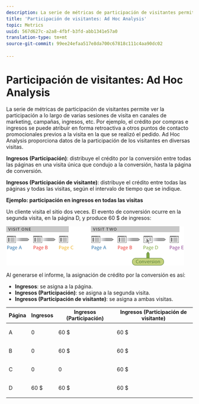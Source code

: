 ```yaml
---
description: La serie de métricas de participación de visitantes permite ver la participación a lo largo de varias sesiones de visita en canales de marketing, campañas, ingresos, etc. Por ejemplo, el crédito por compras e ingresos se puede atribuir en forma retroactiva a otros puntos de contacto promocionales previos a la visita en la que se realizó el pedido. Ad Hoc Analysis proporciona datos de la participación de los visitantes en diversas visitas.
title: 'Participación de visitantes: Ad Hoc Analysis'
topic: Metrics
uuid: 567d627c-a2a8-4fbf-b3fd-abb1341e57a0
translation-type: tm+mt
source-git-commit: 99ee24efaa517e8da700c67818c111c4aa90dc02

---
```



# Participación de visitantes: Ad Hoc Analysis

La serie de métricas de participación de visitantes permite ver la participación a lo largo de varias sesiones de visita en canales de marketing, campañas, ingresos, etc. Por ejemplo, el crédito por compras e ingresos se puede atribuir en forma retroactiva a otros puntos de contacto promocionales previos a la visita en la que se realizó el pedido. Ad Hoc Analysis proporciona datos de la participación de los visitantes en diversas visitas.

**Ingresos (Participación)**: distribuye el crédito por la conversión entre todas las páginas en una visita única que condujo a la conversión, hasta la página de conversión.

**Ingresos (Participación de visitante)**: distribuye el crédito entre todas las páginas y todas las visitas, según el intervalo de tiempo que se indique.

**Ejemplo: participación en ingresos en todas las visitas**

Un cliente visita el sitio dos veces. El evento de conversión ocurre en la segunda visita, en la página D, y produce 60 $ de ingresos:

![](assets/VisitorPaticipation.png)

Al generarse el informe, la asignación de crédito por la conversión es así:

* **Ingresos**: se asigna a la página.
* **Ingresos (Participación)**: se asigna a la segunda visita.
* **Ingresos (Participación de visitante)**: se asigna a ambas visitas.

<table id="table_91A7244E77854838A8392B49366FB445"> 
 <thead> 
  <tr> 
   <th colname="col1" class="entry"> Página </th> 
   <th colname="col2" class="entry"> Ingresos </th> 
   <th colname="col3" class="entry"> Ingresos (Participación) </th> 
   <th colname="col4" class="entry"> Ingresos (Participación de visitante) </th> 
  </tr> 
 </thead>
 <tbody> 
  <tr> 
   <td colname="col1"> <p>A </p> </td> 
   <td colname="col2"> <p>0 </p> </td> 
   <td colname="col3"> <p>60 $ </p> </td> 
   <td colname="col4"> <p>60 $ </p> </td> 
  </tr> 
  <tr> 
   <td colname="col1"> <p>B </p> </td> 
   <td colname="col2"> <p>0 </p> </td> 
   <td colname="col3"> <p>60 $ </p> </td> 
   <td colname="col4"> <p>60 $ </p> </td> 
  </tr> 
  <tr> 
   <td colname="col1"> <p>C </p> </td> 
   <td colname="col2"> <p>0 </p> </td> 
   <td colname="col3"> <p>0 </p> </td> 
   <td colname="col4"> <p>60 $ </p> </td> 
  </tr> 
  <tr> 
   <td colname="col1"> <p>D </p> </td> 
   <td colname="col2"> <p>60 $ </p> </td> 
   <td colname="col3"> <p>60 $ </p> </td> 
   <td colname="col4"> <p>60 $ </p> </td> 
  </tr> 
 </tbody> 
</table>

